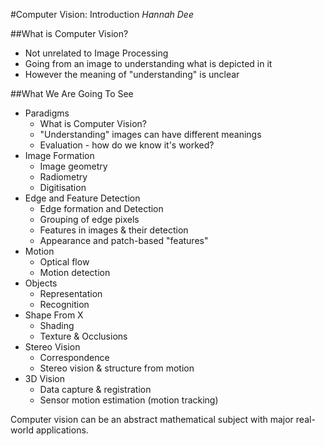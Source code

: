 #Computer Vision: Introduction
*Hannah Dee*

##What is Computer Vision?
* Not unrelated to Image Processing
* Going from an image to understanding what is depicted in it
* However the meaning of "understanding" is unclear

##What We Are Going To See
* Paradigms
    * What is Computer Vision?
    * "Understanding" images can have different meanings
    * Evaluation - how do we know it's worked?
* Image Formation
    * Image geometry
    * Radiometry
    * Digitisation
* Edge and Feature Detection
    * Edge formation and Detection
    * Grouping of edge pixels
    * Features in images & their detection
    * Appearance and patch-based "features"
* Motion
    * Optical flow
    * Motion detection
* Objects
    * Representation
    * Recognition
* Shape From X
    * Shading
    * Texture & Occlusions
* Stereo Vision
    * Correspondence
    * Stereo vision & structure from motion
* 3D Vision
    * Data capture & registration
    * Sensor motion estimation (motion tracking)

Computer vision can be an abstract mathematical subject with major real-world applications.
